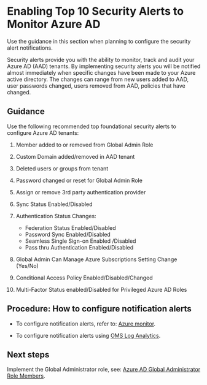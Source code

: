 # Enabling Top 10 Security Alerts to Monitor Azure AD


Use the guidance in this section when planning to configure the security alert notifications.

Security alerts provide you with the ability to monitor, track and audit your Azure AD (AAD) tenants. By implementing security alerts you will be notified almost immediately when specific changes have been made to your Azure active directory. The changes can range from new users added to AAD, user passwords changed, users removed from AAD, policies that have changed.



## Guidance

Use the following recommended top foundational security alerts to configure Azure AD tenants:
 
 
  1.  Member added to or removed from Global Admin Role
	
  2.  Custom Domain added/removed in AAD tenant
	
  3.  Deleted users or groups from tenant
	
  4.  Password changed or reset for Global Admin Role
	
  5.  Assign or remove 3rd party authentication provider
	
  6.  Sync Status Enabled/Disabled
	
  7.  Authentication Status Changes:
  
      - Federation Status Enabled/Disabled
      - Password Sync Enabled/Disabled
      - Seamless Single Sign-on Enabled /Disabled
      - Pass thru Authentication Enabled/Disabled
		
  8.  Global Admin Can Manage Azure Subscriptions Setting Change (Yes/No)
	
  9.  Conditional Access Policy Enabled/Disabled/Changed
	
 10.  Multi-Factor Status enabled/Disabled for Privileged Azure AD Roles



## Procedure:  How to configure notification alerts

  - To configure notification alerts, refer to: [Azure monitor](https://docs.microsoft.com/en-us/azure/monitoring-and-diagnostics/monitoring-activity-log-alerts).
  
  - To configure notification alerts using [OMS Log Analytics](https://docs.microsoft.com/en-us/azure/log-analytics/log-analytics-alerts-creating).

  
## Next steps

Implement the Global Administrator role, see: [Azure AD Global Administrator Role Members](3.3-Azure-AD-Global-Administrator-Role-Members.md). 

